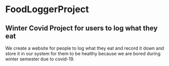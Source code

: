 # FoodLoggerProject
Winter Covid Project for users to log what they eat
------------------------------------------------------------------------
We create a website for people to log what they eat and record it down and store it in our system for them to be healthy because we are bored during winter semester due to covid-19.
